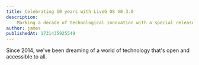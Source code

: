 ```yaml
---
title: Celebrating 10 years with LiveG OS V0.3.0
description:
    Marking a decade of technological innovation with a special release of LiveG OS.
author: james
publishedAt: 1731435925549
---
```


Since 2014, we've been dreaming of a world of technology that's open and accessible to all.